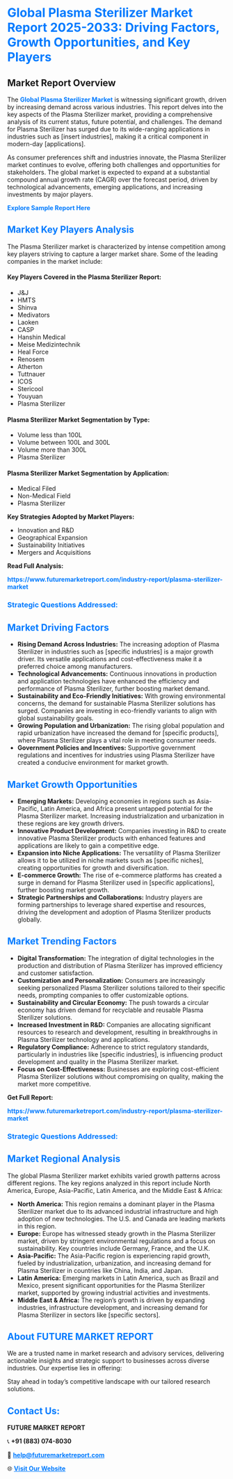 <h1 style="color: #007BFF;">Global Plasma Sterilizer Market Report 2025-2033: Driving Factors, Growth Opportunities, and Key Players</h1>

<section id="overview">
<h2>Market Report Overview</h2>
<p>The <a href="https://www.futuremarketreport.com/industry-report/plasma-sterilizer-market" style="color: #007BFF; text-decoration: none;"><strong>Global Plasma Sterilizer Market</strong></a> is witnessing significant growth, driven by increasing demand across various industries. This report delves into the key aspects of the Plasma Sterilizer market, providing a comprehensive analysis of its current status, future potential, and challenges. The demand for Plasma Sterilizer has surged due to its wide-ranging applications in industries such as [insert industries], making it a critical component in modern-day [applications].</p>
<p>As consumer preferences shift and industries innovate, the Plasma Sterilizer market continues to evolve, offering both challenges and opportunities for stakeholders. The global market is expected to expand at a substantial compound annual growth rate (CAGR) over the forecast period, driven by technological advancements, emerging applications, and increasing investments by major players.</p>
</section>

<section id="overview">
<p><a href="https://www.futuremarketreport.com/request-sample/reportId=106634" style="color: #007BFF; text-decoration: none;"><strong>Explore Sample Report Here</strong></a></p>
</section>

<section id="key-players">
<h2 style="color: #007BFF;">Market Key Players Analysis</h2>
<p>The Plasma Sterilizer market is characterized by intense competition among key players striving to capture a larger market share. Some of the leading companies in the market include:</p>
<h4>Key Players Covered in the Plasma Sterilizer Report:</h4>
<ul><li>J&amp;J</li><li>HMTS</li><li>Shinva</li><li>Medivators</li><li>Laoken</li><li>CASP</li><li>Hanshin Medical</li><li>Meise Medizintechnik</li><li>Heal Force</li><li>Renosem</li><li>Atherton</li><li>Tuttnauer</li><li>ICOS</li><li>Stericool</li><li>Youyuan</li><li>Plasma Sterilizer</li></ul>
<h4>Plasma Sterilizer Market Segmentation by Type:</h4>
<ul><li>Volume less than 100L</li><li>Volume between 100L and 300L</li><li>Volume more than 300L</li><li>Plasma Sterilizer</li></ul>

<h4>Plasma Sterilizer Market Segmentation by Application:</h4>
<ul><li>Medical Filed</li><li>Non-Medical Field</li><li>Plasma Sterilizer</li></ul>
<p><strong>Key Strategies Adopted by Market Players:</strong></p>
<ul>
<li>Innovation and R&D</li>
<li>Geographical Expansion</li>
<li>Sustainability Initiatives</li>
<li>Mergers and Acquisitions</li>
</ul>
</section>

<section>
<p><strong>Read Full Analysis: </strong></p><a href="https://www.futuremarketreport.com/industry-report/plasma-sterilizer-market" style="color: #007BFF; text-decoration: none;"><strong>https://www.futuremarketreport.com/industry-report/plasma-sterilizer-market</strong></a>
<h3 style="color: #007BFF;">Strategic Questions Addressed:</h3>
</section>

<section id="driving-factors">
<h2 style="color: #007BFF;">Market Driving Factors</h2>
<ul>
<li><strong>Rising Demand Across Industries:</strong> The increasing adoption of Plasma Sterilizer in industries such as [specific industries] is a major growth driver. Its versatile applications and cost-effectiveness make it a preferred choice among manufacturers.</li>
<li><strong>Technological Advancements:</strong> Continuous innovations in production and application technologies have enhanced the efficiency and performance of Plasma Sterilizer, further boosting market demand.</li>
<li><strong>Sustainability and Eco-Friendly Initiatives:</strong> With growing environmental concerns, the demand for sustainable Plasma Sterilizer solutions has surged. Companies are investing in eco-friendly variants to align with global sustainability goals.</li>
<li><strong>Growing Population and Urbanization:</strong> The rising global population and rapid urbanization have increased the demand for [specific products], where Plasma Sterilizer plays a vital role in meeting consumer needs.</li>
<li><strong>Government Policies and Incentives:</strong> Supportive government regulations and incentives for industries using Plasma Sterilizer have created a conducive environment for market growth.</li>
</ul>
</section>

<section id="growth-opportunities">
<h2 style="color: #007BFF;">Market Growth Opportunities</h2>
<ul>
<li><strong>Emerging Markets:</strong> Developing economies in regions such as Asia-Pacific, Latin America, and Africa present untapped potential for the Plasma Sterilizer market. Increasing industrialization and urbanization in these regions are key growth drivers.</li>
<li><strong>Innovative Product Development:</strong> Companies investing in R&D to create innovative Plasma Sterilizer products with enhanced features and applications are likely to gain a competitive edge.</li>
<li><strong>Expansion into Niche Applications:</strong> The versatility of Plasma Sterilizer allows it to be utilized in niche markets such as [specific niches], creating opportunities for growth and diversification.</li>
<li><strong>E-commerce Growth:</strong> The rise of e-commerce platforms has created a surge in demand for Plasma Sterilizer used in [specific applications], further boosting market growth.</li>
<li><strong>Strategic Partnerships and Collaborations:</strong> Industry players are forming partnerships to leverage shared expertise and resources, driving the development and adoption of Plasma Sterilizer products globally.</li>
</ul>
</section>

<section id="trending-factors">
<h2 style="color: #007BFF;">Market Trending Factors</h2>
<ul>
<li><strong>Digital Transformation:</strong> The integration of digital technologies in the production and distribution of Plasma Sterilizer has improved efficiency and customer satisfaction.</li>
<li><strong>Customization and Personalization:</strong> Consumers are increasingly seeking personalized Plasma Sterilizer solutions tailored to their specific needs, prompting companies to offer customizable options.</li>
<li><strong>Sustainability and Circular Economy:</strong> The push towards a circular economy has driven demand for recyclable and reusable Plasma Sterilizer solutions.</li>
<li><strong>Increased Investment in R&D:</strong> Companies are allocating significant resources to research and development, resulting in breakthroughs in Plasma Sterilizer technology and applications.</li>
<li><strong>Regulatory Compliance:</strong> Adherence to strict regulatory standards, particularly in industries like [specific industries], is influencing product development and quality in the Plasma Sterilizer market.</li>
<li><strong>Focus on Cost-Effectiveness:</strong> Businesses are exploring cost-efficient Plasma Sterilizer solutions without compromising on quality, making the market more competitive.</li>
</ul>
</section>

<section>
<p><strong>Get Full Report: </strong></p><a href="https://www.futuremarketreport.com/industry-report/plasma-sterilizer-market" style="color: #007BFF; text-decoration: none;"><strong>https://www.futuremarketreport.com/industry-report/plasma-sterilizer-market</strong></a>
<h3 style="color: #007BFF;">Strategic Questions Addressed:</h3>
</section>


<section id="regional-analysis">
<h2 style="color: #007BFF;">Market Regional Analysis</h2>
<p>The global Plasma Sterilizer market exhibits varied growth patterns across different regions. The key regions analyzed in this report include North America, Europe, Asia-Pacific, Latin America, and the Middle East & Africa:</p>
<ul>
<li><strong>North America:</strong> This region remains a dominant player in the Plasma Sterilizer market due to its advanced industrial infrastructure and high adoption of new technologies. The U.S. and Canada are leading markets in this region.</li>
<li><strong>Europe:</strong> Europe has witnessed steady growth in the Plasma Sterilizer market, driven by stringent environmental regulations and a focus on sustainability. Key countries include Germany, France, and the U.K.</li>
<li><strong>Asia-Pacific:</strong> The Asia-Pacific region is experiencing rapid growth, fueled by industrialization, urbanization, and increasing demand for Plasma Sterilizer in countries like China, India, and Japan.</li>
<li><strong>Latin America:</strong> Emerging markets in Latin America, such as Brazil and Mexico, present significant opportunities for the Plasma Sterilizer market, supported by growing industrial activities and investments.</li>
<li><strong>Middle East & Africa:</strong> The region’s growth is driven by expanding industries, infrastructure development, and increasing demand for Plasma Sterilizer in sectors like [specific sectors].</li>
</ul>
</section>

<footer>
<h2 style="color: #007BFF;">About FUTURE MARKET REPORT</h2>
<p>We are a trusted name in market research and advisory services, delivering actionable insights and strategic support to businesses across diverse industries. Our expertise lies in offering:</p>

<p>Stay ahead in today’s competitive landscape with our tailored research solutions.</p>

<h2 style="color: #007BFF;">Contact Us:</h2>
<p><strong>FUTURE MARKET REPORT</strong></p>
<p>📞 <strong>+91 (883) 074-8030</strong></p>
<p>📧 <strong><a href="mailto:help@futuremarketreport.com" style="color: #007BFF;">help@futuremarketreport.com</a></strong></p>
<p>🌐 <strong><a href="https://www.futuremarketreport.com/" style="color: #007BFF;">Visit Our Website</a></strong></p>
</footer>